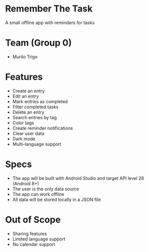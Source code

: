 # Remember The Task

A small offline app with reminders for tasks

# Team (Group 0)

- Murilo Trigo

# Features

- Create an entry
- Edit an entry
- Mark entries as completed
- Filter completed tasks
- Delete an entry
- Search entries by tag
- Color tags
- Create reminder notifications
- Clear user data
- Dark mode
- Multi-language support
 
# Specs

- The app will be built with Android Studio and target API level 28 (Android 8+)
- The user is the only data source
- The app can work offline
- All data will be stored locally in a JSON file

# Out of Scope

- Sharing features
- Limited language support
- No calendar support
